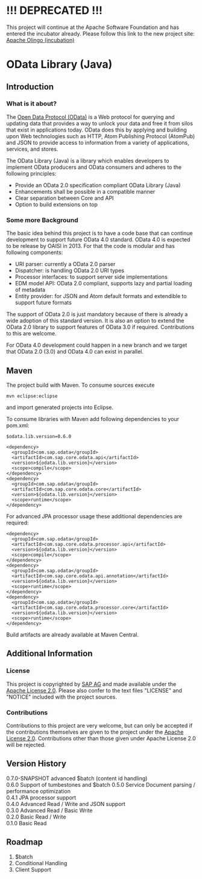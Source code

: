!!! DEPRECATED !!!
==================

This project will continue at the Apache Software Foundation and has entered the incubator already. Please follow this link to the new project site: [Apache Olingo (incubation)](http://olingo.incubator.apache.org/)

OData Library (Java)
====================

Introduction
------------

### What is it about? ###

The [Open Data Protocol (OData)](http://odata.org) is a Web protocol for querying and updating data that provides a way to unlock your data and free it from silos that exist in applications today. OData does this by applying and building upon Web technologies such as HTTP, Atom Publishing Protocol (AtomPub) and JSON to provide access to information from a variety of applications, services, and stores.

The OData Library (Java) is a library which enables developers to implement OData producers and OData consumers and adheres to the following principles:

- Provide an OData 2.0 specification compliant OData Library (Java) 
- Enhancements shall be possible in a compatible manner 
- Clear separation between Core and API 
- Option to build extensions on top

### Some more Background ###

The basic idea behind this project is to have a code base that can continue development to support future OData 4.0 standard. OData 4.0 is expected to be release by OAISI in 2013. For that the code is modular and has following components:

- URI parser: currently a OData 2.0 parser
- Dispatcher: is handling OData 2.0 URI types
- Processor interfaces: to support server side implementations
- EDM model API: OData 2.0 compliant, supports lazy and partial loading of metadata
- Entity provider: for JSON and Atom default formats and extendible to support future formats

The support of OData 2.0 is just mandatory because of there is already a wide adoption of this standard version. It is also an option to extend the OData 2.0 library to support features of OData 3.0 if required. Contributions to this are welcome.

For OData 4.0 development could happen in a new branch and we target that OData 2.0 (3.0) and OData 4.0 can exist in parallel. 

Maven
-----

The project build with Maven. To consume sources execute 

    mvn eclipse:eclipse

and import generated projects into Eclipse. 

To consume libraries with Maven add following dependencies to your pom.xml:

    $odata.lib.version=0.6.0

    <dependency>
      <groupId>com.sap.odata</groupId>
      <artifactId>com.sap.core.odata.api</artifactId>
      <version>${odata.lib.version}</version> 
      <scope>compile</scope>
    </dependency>
    <dependency>
      <groupId>com.sap.odata</groupId>
      <artifactId>com.sap.core.odata.core</artifactId>
      <version>${odata.lib.version}</version>
      <scope>runtime</scope>
    </dependency>

For advanced JPA processor usage these additional dependencies are required:

    <dependency>
      <groupId>com.sap.odata</groupId>
      <artifactId>com.sap.core.odata.processor.api</artifactId>
      <version>${odata.lib.version}</version> 
      <scope>compile</scope>
    </dependency>
    <dependency>
      <groupId>com.sap.odata</groupId>
      <artifactId>com.sap.core.odata.api.annotation</artifactId>
      <version>${odata.lib.version}</version>
      <scope>runtime</scope>
    </dependency>
    <dependency>
      <groupId>com.sap.odata</groupId>
      <artifactId>com.sap.core.odata.processor.core</artifactId>
      <version>${odata.lib.version}</version>
      <scope>runtime</scope>
    </dependency>


Build artifacts are already available at Maven Central.

Additional Information
----------------------

### License ###

This project is copyrighted by [SAP AG](http://www.sap.com/) and made available under the [Apache License 2.0](http://www.apache.org/licenses/LICENSE-2.0.html). Please also confer to the text files "LICENSE" and "NOTICE" included with the project sources.


### Contributions ###

Contributions to this project are very welcome, but can only be accepted if the contributions themselves are given to the project under the [Apache License 2.0](http://www.apache.org/licenses/LICENSE-2.0.html). Contributions other than those given under Apache License 2.0 will be rejected.


Version History
---------------

0.7.0-SNAPSHOT advanced $batch (content id handling) <br/>
0.6.0  Support of tumbestones and $batch
0.5.0  Service Document parsing / performance optimization<br/>
0.4.1  JPA processor support  
0.4.0  Advanced Read / Write and JSON support  
0.3.0  Advanced Read / Basic Write  
0.2.0  Basic Read / Write  
0.1.0  Basic Read

Roadmap
-------

1. $batch
2. Conditional Handling  
3. Client Support

